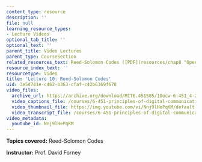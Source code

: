 ```yaml
---
content_type: resource
description: ''
file: null
learning_resource_types:
- Lecture Videos
optional_tab_title: ''
optional_text: ''
parent_title: Video Lectures
parent_type: CourseSection
related_resources_text: Reed-Solomon Codes ([PDF](resources/chap8 "Open in a new window."))
resource_index_text: ''
resourcetype: Video
title: 'Lecture 10: Reed-Solomon Codes'
uid: 3e5d741e-c462-b363-cfaf-c42b6369f678
video_files:
  archive_url: https://archive.org/download/MIT6.451S05/10ocw-6.451_4-261-07mar2005-220k.mp4
  video_captions_file: /courses/6-451-principles-of-digital-communication-ii-spring-2005/f50c7934c9575f029f31ff5d333681fe_Nnj9lHePqKM.vtt
  video_thumbnail_file: https://img.youtube.com/vi/Nnj9lHePqKM/default.jpg
  video_transcript_file: /courses/6-451-principles-of-digital-communication-ii-spring-2005/5ad518576018197e18919105b7c58cf8_Nnj9lHePqKM.pdf
video_metadata:
  youtube_id: Nnj9lHePqKM
---
```


**Topics covered:** Reed-Solomon Codes

**Instructor:** Prof. David Forney